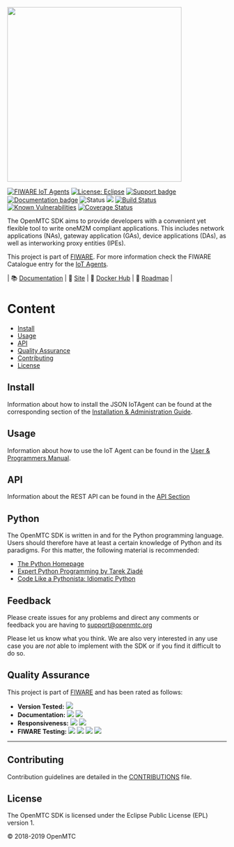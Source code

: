 <p align="left">
  <a href="http://www.openmtc.org/">
    <img src="http://www.openmtc.org/assets/img/OpenMTC_Logo_Orange.svg" width="400"/>
  </a>
</p>

[![FIWARE IoT Agents](https://nexus.lab.fiware.org/static/badges/chapters/iot-agents.svg)](https://www.fiware.org/developers/catalogue/)
[![License: Eclipse](https://img.shields.io/github/license/OpenMTC/OpenMTC.svg)](https://www.eclipse.org/legal/epl-v10.html)
[![Support badge](https://nexus.lab.fiware.org/repository/raw/public/badges/stackoverflow/iot-agents.svg)](https://stackoverflow.com/questions/tagged/fiware+iot)
<br/>
[![Documentation badge](https://img.shields.io/readthedocs/fiware-openmtc.svg)](http://fiware-openmtc.readthedocs.org/en/latest/?badge=latest)
![Status](https://nexus.lab.fiware.org/static/badges/statuses/iot-openmtc.svg)
[![](https://img.shields.io/docker/pulls/openmtc/gateway-amd64.svg)](https://hub.docker.com/u/openmtc)
[![Build Status](https://travis-ci.org/OpenMTC/OpenMTC.svg?branch=master)](https://travis-ci.org/OpenMTC/OpenMTC)
[![Known Vulnerabilities](https://snyk.io/test/github/OpenMTC/OpenMTC/badge.svg?targetFile=openmtc-gevent%2Frequirements.txt)](https://snyk.io/test/github/OpenMTC/OpenMTC?targetFile=openmtc-gevent%2Frequirements.txt)
[![Coverage Status](https://coveralls.io/repos/github/OpenMTC/OpenMTC/badge.svg?branch=master)](https://coveralls.io/github/OpenMTC/OpenMTC?branch=master)

The OpenMTC SDK aims to provide developers with a convenient yet flexible tool
to write oneM2M compliant applications. This includes network applications
(NAs), gateway application (GAs), device applications (DAs), as well as
interworking proxy entities (IPEs).

This project is part of [FIWARE](https://www.fiware.org/). For more information
check the FIWARE Catalogue entry for the
[IoT Agents](https://github.com/Fiware/catalogue/tree/master/iot-agents).

| :books: [Documentation](https://fiware-openmtc.readthedocs.io) | :page_facing_up: [Site](http://www.openmtc.org) | :whale: [Docker Hub](https://hub.docker.com/u/openmtc) | :dart: [Roadmap](roadmap.md) |

# Content

-   [Install](#install)
-   [Usage](#usage)
-   [API](#api)
-   [Quality Assurance](#quality-assurance)
-   [Contributing](#contributing)
-   [License](#license)


## Install 

Information about how to install the JSON IoTAgent can be found at the
corresponding section of the
[Installation & Administration Guide](https://fiware-openmtc.readthedocs.io/en/latest/deployment-guide).

## Usage

Information about how to use the IoT Agent can be found in the
[User & Programmers Manual](https://fiware-openmtc.readthedocs.io/en/latest/introduction).

## API

Information about the REST API can be found in the
[API Section](https://fiware-openmtc.readthedocs.io/en/latest/overview-rest-api)


## Python

The OpenMTC SDK is written in and for the Python programming language. Users
should therefore have at least a certain knowledge of Python and its paradigms.
For this matter, the following material is recommended:

-   [The Python Homepage](http://www.python.org)
-   [Expert Python Programming by Tarek Ziadé](http://www.e-reading.by/bookreader.php/138816/Ziade_-_Expert_Python_programming.pdf)
-   [Code Like a Pythonista: Idiomatic Python](http://www.omahapython.org/IdiomaticPython.html)

## Feedback

Please create issues for any problems and direct any comments or feedback you
are having to <a href="mailto:support@openmtc.org">support@openmtc.org</a>

Please let us know what you think. We are also very interested in any use case
you are _not_ able to implement with the SDK or if you find it difficult to do
so.


## Quality Assurance

This project is part of [FIWARE](https://fiware.org/) and has been rated as
follows:

-   **Version Tested:**
    ![ ](https://img.shields.io/badge/dynamic/json.svg?label=Version&url=https://fiware.github.io/catalogue/json/open_mtc.json&query=$.version&colorB=blue)
-   **Documentation:**
    ![ ](https://img.shields.io/badge/dynamic/json.svg?label=Completeness&url=https://fiware.github.io/catalogue/json/open_mtc.json&query=$.docCompleteness&colorB=blue)
    ![ ](https://img.shields.io/badge/dynamic/json.svg?label=Usability&url=https://fiware.github.io/catalogue/json/open_mtc.json&query=$.docSoundness&colorB=blue)
-   **Responsiveness:**
    ![ ](https://img.shields.io/badge/dynamic/json.svg?label=Time%20to%20Respond&url=https://fiware.github.io/catalogue/json/open_mtc.json&query=$.timeToCharge&colorB=blue)
    ![ ](https://img.shields.io/badge/dynamic/json.svg?label=Time%20to%20Fix&url=https://fiware.github.io/catalogue/json/open_mtc.json&query=$.timeToFix&colorB=blue)
-   **FIWARE Testing:**
    ![ ](https://img.shields.io/badge/dynamic/json.svg?label=Tests%20Passed&url=https://fiware.github.io/catalogue/json/open_mtc.json&query=$.failureRate&colorB=blue)
    ![ ](https://img.shields.io/badge/dynamic/json.svg?label=Scalability&url=https://fiware.github.io/catalogue/json/open_mtc.json&query=$.scalability&colorB=blue)
    ![ ](https://img.shields.io/badge/dynamic/json.svg?label=Performance&url=https://fiware.github.io/catalogue/json/open_mtc.json&query=$.performance&colorB=blue)
    ![ ](https://img.shields.io/badge/dynamic/json.svg?label=Stability&url=https://fiware.github.io/catalogue/json/open_mtc.json&query=$.stability&colorB=blue)

---

## Contributing

Contribution guidelines are detailed in the [CONTRIBUTIONS](CONTRIBUTIONS.md) file.

## License

The OpenMTC SDK is licensed under the Eclipse Public License (EPL)
version 1.

© 2018-2019 OpenMTC

